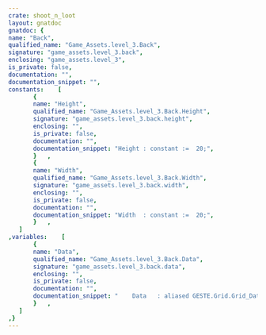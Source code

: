 ```yaml
---
crate: shoot_n_loot
layout: gnatdoc
gnatdoc: {
name: "Back",
qualified_name: "Game_Assets.level_3.Back",
signature: "game_assets.level_3.back",
enclosing: "game_assets.level_3",
is_private: false,
documentation: "",
documentation_snippet: "",
constants:    [
       {
       name: "Height",
       qualified_name: "Game_Assets.level_3.Back.Height",
       signature: "game_assets.level_3.back.height",
       enclosing: "",
       is_private: false,
       documentation: "",
       documentation_snippet: "Height : constant :=  20;",
       }   ,
       {
       name: "Width",
       qualified_name: "Game_Assets.level_3.Back.Width",
       signature: "game_assets.level_3.back.width",
       enclosing: "",
       is_private: false,
       documentation: "",
       documentation_snippet: "Width  : constant :=  20;",
       }   ,
   ]
,variables:    [
       {
       name: "Data",
       qualified_name: "Game_Assets.level_3.Back.Data",
       signature: "game_assets.level_3.back.data",
       enclosing: "",
       is_private: false,
       documentation: "",
       documentation_snippet: "    Data   : aliased GESTE.Grid.Grid_Data :=\n(( 10, 9, 10, 9, 10, 9, 10, 9, 10, 9, 10, 9, 10, 9, 10, 58),\n       ( 9, 10, 9, 10, 9, 10, 9, 10, 9, 10, 9, 10, 9, 10, 0, 58),\n       ( 10, 9, 10, 9, 10, 9, 10, 9, 10, 9, 10, 9, 10, 9, 0, 58),\n       ( 9, 10, 9, 10, 9, 10, 9, 10, 9, 10, 9, 10, 9, 10, 0, 58),\n       ( 10, 0, 0, 0, 0, 0, 0, 0, 0, 0, 0, 0, 0, 0, 0, 58),\n       ( 9, 0, 0, 0, 0, 0, 0, 0, 0, 0, 0, 0, 0, 0, 0, 58),\n       ( 10, 0, 0, 9, 10, 9, 10, 9, 10, 9, 10, 9, 10, 9, 0, 58),\n       ( 9, 0, 0, 10, 9, 10, 9, 10, 9, 10, 9, 10, 9, 10, 0, 58),\n       ( 10, 0, 0, 9, 10, 9, 10, 9, 10, 9, 10, 9, 10, 9, 0, 58),\n       ( 9, 0, 0, 10, 9, 10, 9, 0, 0, 0, 0, 0, 0, 0, 0, 58),\n       ( 10, 0, 0, 9, 10, 9, 10, 42, 0, 0, 0, 0, 0, 0, 0, 58),\n       ( 9, 0, 59, 10, 9, 10, 9, 53, 0, 0, 0, 10, 9, 10, 9, 58),\n       ( 10, 22, 45, 9, 10, 9, 10, 0, 0, 0, 0, 9, 10, 9, 10, 58),\n       ( 9, 0, 46, 10, 9, 10, 9, 0, 0, 0, 0, 10, 9, 10, 49, 60),\n       ( 10, 0, 0, 9, 10, 9, 10, 0, 0, 0, 0, 9, 10, 9, 61, 0),\n       ( 9, 0, 0, 10, 9, 10, 9, 10, 0, 0, 0, 10, 9, 10, 61, 0),\n       ( 10, 9, 10, 9, 10, 9, 10, 9, 0, 0, 0, 9, 10, 9, 61, 0),\n       ( 9, 10, 9, 10, 9, 10, 9, 10, 0, 0, 0, 0, 9, 10, 61, 0),\n       ( 10, 9, 10, 9, 10, 9, 10, 9, 0, 0, 0, 0, 10, 9, 61, 0),\n       ( 9, 10, 9, 10, 9, 10, 9, 10, 9, 10, 9, 0, 9, 10, 61, 0))      ;",
       }   ,
   ]
,}
---
```


